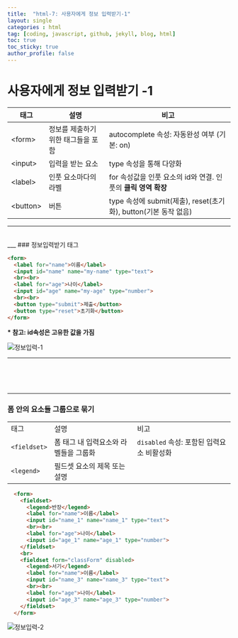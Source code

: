 ```yaml
---
title:  "html-7: 사용자에게 정보 입력받기-1"
layout: single
categories : html
tag: [coding, javascript, github, jekyll, blog, html]
toc: true
toc_sticky: true
author_profile: false
---
```


# 사용자에게 정보 입력받기 -1



| **태그**  | **설명**                            | **비고**                                                     |
| --------- | ----------------------------------- | ------------------------------------------------------------ |
| \<form>   | 정보를  제출하기 위한 태그들을 포함 | autocomplete 속성: 자동완성 여부 (기본: on)                  |
| \<input>  | 입력을  받는 요소                   | type  속성을 통해 다양화                                     |
| \<label>  | 인풋  요소마다의 라벨               | for 속성값을 인풋 요소의 id와 연결. 인풋의 **클릭 영역 확장** |
| \<button> | 버튼                                | type  속성에 submit(제출), reset(초기화), button(기본 동작 없음) |


___
<br>
___
###  정보입력받기 태그

```html
<form>
  <label for="name">이름</label>
  <input id="name" name="my-name" type="text">
  <br><br>
  <label for="age">나이</label>
  <input id="age" name="my-age" type="number">
  <br><br>
  <button type="submit">제출</button>
  <button type="reset">초기화</button>
</form>
```

**\* 참고:  id속성은 고유한 값을 가짐**

![정보입력-1](https://user-images.githubusercontent.com/112338209/194706122-e5bf3a06-acbb-470a-9108-869e47281dbc.jpg)

___
<br><br><br>
___

### 폼 안의 요소들 그룹으로 묶기

|              |                                       |                                           |
| ------------ | ------------------------------------- | ----------------------------------------- |
| 태그         | 설명                                  | 비고                                      |
| `<fieldset>` | 폼 태그 내 입력요소와 라벨들을 그룹화 | `disabled` 속성: 포함된 입력요소 비활성화 |
| `<legend>`   | 필드셋 요소의 제목 또는 설명          |                                           |

```html
  <form>
    <fieldset>
      <legend>반장</legend>
      <label for="name">이름</label>
      <input id="name_1" name="name_1" type="text">
      <br><br>
      <label for="age">나이</label>
      <input id="age_1" name="age_1" type="number">
    </fieldset>
    <br>
    <fieldset form="classForm" disabled>
      <legend>서기</legend>
      <label for="name">이름</label>
      <input id="name_3" name="name_3" type="text">
      <br><br>
      <label for="age">나이</label>
      <input id="age_3" name="age_3" type="number">
    </fieldset>
  </form>
```

![정보입력-2](https://user-images.githubusercontent.com/112338209/194706127-e794cad2-4f98-4648-94db-b7100af1a42f.jpg)

